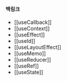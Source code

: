#### 백링크

- [[useCallback]]
- [[useContext]]
- [[useEffect]]
- [[useId]]
- [[useLayoutEffect]]
- [[useMemo]]
- [[useReducer]]
- [[useRef]]
- [[useState]]